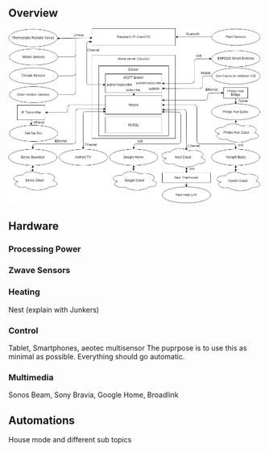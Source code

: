 ## Overview

![My Home Automation Setup](https://raw.githubusercontent.com/steinmaerivoet/home-assistant-config/master/Documentation/Topology/homeassistant_topology.png)
## Hardware


### Processing Power


### Zwave Sensors

### Heating
Nest (explain with Junkers)

### Control
Tablet, Smartphones, aeotec multisensor
The puprpose is to use this as minimal as possible. Everything should go automatic.


### Multimedia
Sonos Beam, Sony Bravia, Google Home, Broadlink


## Automations
House mode and different sub topics
